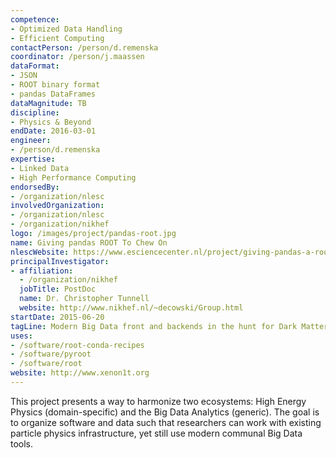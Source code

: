 ```yaml
---
competence:
- Optimized Data Handling
- Efficient Computing
contactPerson: /person/d.remenska
coordinator: /person/j.maassen
dataFormat:
- JSON
- ROOT binary format
- pandas DataFrames
dataMagnitude: TB
discipline:
- Physics & Beyond
endDate: 2016-03-01
engineer:
- /person/d.remenska
expertise:
- Linked Data
- High Performance Computing
endorsedBy:
- /organization/nlesc
involvedOrganization:
- /organization/nlesc
- /organization/nikhef
logo: /images/project/pandas-root.jpg
name: Giving pandas ROOT To Chew On
nlescWebsite: https://www.esciencecenter.nl/project/giving-pandas-a-root-to-chew-on
principalInvestigator:
- affiliation:
  - /organization/nikhef
  jobTitle: PostDoc
  name: Dr. Christopher Tunnell
  website: http://www.nikhef.nl/~decowski/Group.html
startDate: 2015-06-20
tagLine: Modern Big Data front and backends in the hunt for Dark Matter.
uses:
- /software/root-conda-recipes
- /software/pyroot
- /software/root
website: http://www.xenon1t.org
---
```

This project presents a way to harmonize two ecosystems: High Energy Physics (domain-specific) and the Big Data Analytics (generic). The goal is to organize software and data such that researchers can work with existing particle physics infrastructure, yet still use modern communal Big Data tools.
